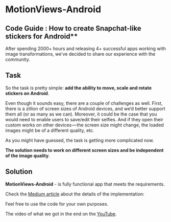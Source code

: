 # MotionViews-Android

## Code Guide : How to create Snapchat-like stickers for Android**

After spending 2000+ hours and releasing 4+ successful apps working with 
image transformations, we’ve decided to share our experience with the community.

## Task

So the task is pretty simple: **add the ability to move, scale and rotate stickers on Android**.

Even though it sounds easy, there are a couple of challenges as well. 
First, there is a zillion of screen sizes of Android devices, and we’d better 
support them all (or as many as we can). Moreover, it could be the case 
that you would need to enable users to save/edit their selfies. And if 
they open their custom works on other devices — the screen size might 
change, the loaded images might be of a different quality, etc.

As you might have guessed, the task is getting more complicated now.

**The solution needs to work on different screen sizes and be independent of the image quality**.

## Solution

**MotionViews-Android** - is fully functional app that meets the requirements.

Check the [Medium article](https://medium.com/uptech-team/how-to-create-snapchat-like-stickers-for-android-50512957c351) about the details of the implementation:

Feel free to use the code for your own purposes.

The video of what we got in the end on the [YouTube](https://www.youtube.com/watch?v=6IkmFmlrLPA).